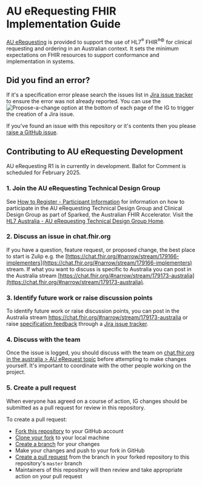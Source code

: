 # AU eRequesting FHIR Implementation Guide

[AU eRequesting](http://build.fhir.org/ig/hl7au/au-fhir-erequesting/) is provided to support the use of HL7<sup>&reg;</sup> FHIR<sup>&reg;&copy;</sup> for clinical requesting and ordering in an Australian context. It sets the minimum expectations on FHIR resources to support conformance and implementation in systems.

## Did you find an error?
If it's a specification error please search the issues list in [Jira issue tracker](https://jira.hl7.org/issues/?filter=21447#) to ensure the error was not already reported. You can use the ![Propose-a-change](https://github.com/hl7au/au-fhir-core/assets/116611317/642b45cb-c82e-4fb5-a24c-37b263289fac)
 option at the bottom of each page of the IG to trigger the creation of a Jira issue.

If you've found an issue with this repository or it's contents then you please [raise a GitHub issue](https://github.com/hl7au/au-fhir-erequesting/issues/new).

## Contributing to AU eRequesting Development

AU eRequesting R1 is in currently in development. Ballot for Comment is scheduled for February 2025.

### 1. Join the AU eRequesting Technical Design Group

See [How to Register - Participant Information](https://confluence.csiro.au/display/FHIR/How+to+Register+-+Participant+Information) for information on how to participate in the AU eRequesting Technical Design Group and Clinical Design Group as part of Sparked, the Australian FHIR Accelerator. Visit the [HL7 Australia - AU eRequesting Technical Design Group Home](https://confluence.hl7.org/display/HAFWG/HL7+Australia+-+AU+eRequesting+Technical+Design+Group+Home).

### 2. Discuss an issue in chat.fhir.org

If you have a question, feature request, or proposed change, the best place to start is Zulip e.g. the [https://chat.fhir.org/#narrow/stream/179166-implementers](https://chat.fhir.org/#narrow/stream/179166-implementers) stream. If what you want to discuss is specific to Australia you can post in the Australia stream [https://chat.fhir.org/#narrow/stream/179173-australia](https://chat.fhir.org/#narrow/stream/179173-australia).

### 3. Identify future work or raise discussion points

To identify future work or raise discussion points, you can post in the Australia stream https://chat.fhir.org/#narrow/stream/179173-australia or raise [specification feedback](https://confluence.hl7.org/display/HL7/Specification+Feedback) through a [Jira issue tracker](https://jira.hl7.org/issues/?filter=21447#).

### 4. Discuss with the team

Once the issue is logged, you should discuss with the team on [chat.fhir.org in the australia > AU eRequest topic](https://chat.fhir.org/#narrow/stream/179173-australia/topic/AU.20eRequest) before attempting to make changes yourself. It's important to coordinate with the other people working on the project.

### 5. Create a pull request

When everyone has agreed on a course of action, IG changes should be submitted as a pull request for review in this repository. 

To create a pull request:
* [Fork this repository](https://help.github.com/articles/fork-a-repo/) to your GitHub account
* [Clone your fork](https://docs.github.com/en/pull-requests/collaborating-with-pull-requests/working-with-forks/fork-a-repo#cloning-your-forked-repository) to your local machine
* [Create a branch](https://help.github.com/articles/creating-and-deleting-branches-within-your-repository) for your changes
* Make your changes and push to your fork in GitHub
* [Create a pull request](https://docs.github.com/en/pull-requests/collaborating-with-pull-requests/proposing-changes-to-your-work-with-pull-requests/creating-a-pull-request-from-a-fork) from the branch in your forked repository to this repository's `master` branch 
* Maintainers of this repository will then review and take appropriate action on your pull request